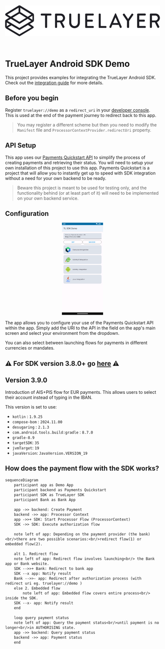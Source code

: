 <p align="center">
    <img height="100px" src="./truelayer_logo.svg" />
</p>

<br>  

# TrueLayer Android SDK Demo
This project provides examples for integrating the TrueLayer Android SDK. Check out the [integration guide](https://docs.truelayer.com/docs/android-sdk-for-payments-v3) for more details.

## Before you begin
Register `truelayer://demo` as a `redirect_uri` in your [developer console](https://console.truelayer.com). This is used at the end of the payment journey to redirect back to this app.
> You may register a different scheme but then you need to modify the `Manifest` file and `ProcessorContextProvider.redirectUri` property.

## API Setup
This app uses our [Payments Quickstart API](https://github.com/TrueLayer/payments-quickstart) to simplify the process of creating payments 
and retrieving their status. You will need to setup your own installation of this project to use this app.
Payments Quickstart is a project that will allow you to instantly get up to speed with SDK integration without a need for your own backend to be ready.

>Beware this project is meant to be used for testing only, and the functionality behind (or at least part of it) will need to be implemented on your own backend service.

## Configuration
<p align="center">
    <img height="300px" src="./screenshot.png" />
</p>
The app allows you to configure your use of the Payments Quickstart API within the app. Simply add the URI to the API in the field on the app's main screen and select
your environment from the dropdown.

You can also select between launching flows for payments in different currencies or mandates.

 
## :warning: **For SDK version 3.8.0+ go [here](./MigrateTo3.8.0.md)** :warning:

## Version 3.9.0

Introduction of AIS+PIS flow for EUR payments. This allows users to select their account instead of typing in the IBAN.

This version is set to use:
- `kotlin` : `1.9.25`
- `compose-bom` : `2024.11.00`
- `desugaring` : `2.1.3`
- `com.android.tools.build:gradle` : `8.7.0`
- `gradle-8.9`
- `targetSDK`: `35`
- `jvmTarget`: `19`
- `javaVersion`: `JavaVersion.VERSION_19`

## How does the payment flow with the SDK works?

```mermaid
sequenceDiagram
	participant app as Demo App
	participant backend as Payments Quickstart
	participant SDK as TrueLayer SDK
	participant Bank as Bank App

	app ->> backend: Create Payment
	backend ->> app: Processor Context
	app ->>+ SDK: Start Processor Flow (ProcessorContext)
	SDK ->> SDK: Execute authorization flow

	note left of app: Depending on the payment provider (the bank) <br/>there are two possible scenarios:<br/>redirect flow(1) or embedded flow(2).

	alt 1. Redirect flow
	note left of app: Redirect flow involves launching<br/> the Bank app or Bank website.
	SDK -->>+ Bank: Redirect to bank app
	SDK --x app: Notify result
	Bank -->>- app: Redirect after authorization process (with redirect uri eg. truelayer://demo )
	else 2. Embedded flow
		note left of app: Embedded flow covers entire process<br/> inside the SDK.
	SDK --x- app: Notify result
	end

	loop query payment status
	note left of app: Query the payment status<br/>until payment is no longer<br/>in AUTHORISING state.
	app ->> backend: Query payment status
	backend ->> app: Payment status
	end
```
